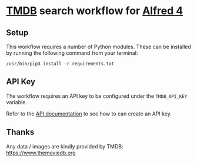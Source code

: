 [TMDB](https://www.themoviedb.org) search workflow for [Alfred 4](https://www.alfredapp.com)
==============================

Setup
-----
This workflow requires a number of Python modules. These can be installed by running the following command from your terminal:

`/usr/bin/pip3 install -r requirements.txt`

API Key
-------
The workflow requires an API key to be configured under the `TMDB_API_KEY` variable. 

Refer to the [API documentation](https://developers.themoviedb.org/4/getting-started/introduction) to see how to can create an API key.

Thanks
------
Any data / images are kindly provided by TMDB: https://www.themoviedb.org
